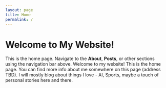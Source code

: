 ```yaml
---
layout: page
title: Home
permalink: /
---
```


# Welcome to My Website!

This is the home page. Navigate to the **About**, **Posts**, or other sections using the navigation bar above. Welcome to my website! This is the home page. You can find more info about me somewhere on this page (address TBD). I will mostly blog about things I love - AI, Sports, maybe a touch of personal stories here and there. 